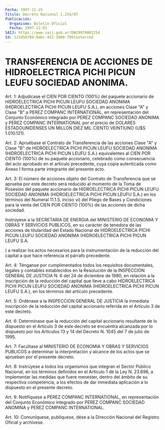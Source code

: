 ```yaml
---
Fecha: 1997-11-25
Título: Decreto Nacional 1.254/97
Publicación:
  Organismo: Boletín Oficial
  Fecha: 1997-12-01
SAIJ: https://www.saij.gob.ar/DN19970001254
Id: 123456789-0abc-452-1000-7991soterced
---
```

# TRANSFERENCIA DE ACCIONES DE HIDROELECTRICA PICHI PICUN LEUFU SOCIEDAD ANONIMA.

<a id="1"></a>
Art. 1: Adjudícase  el  CIEN  POR  CIENTO  (100%)  del paquete accionario  de  HIDROELECTRICA  PICHI  PICUN LEUFU SOCIEDAD ANONIMA (HIDROELECTRICA PICHI PICUN LEUFU S.A.),  en  acciones  Clase "A" y Clase  "B"  a  PEREZ  COMPANC INTERNATIONAL, en representación  del Conjunto Económico integrado  por  PEREZ COMPANC SOCIEDAD ANONIMA y PEREZ COMPANC INTERNATIONAL por el precio de DOLARES ESTADOUNIDENSES UN MILLON DIEZ MIL CIENTO VEINTIUNO (U$S 1.010.121).

<a id="2"></a>
Art. 2: Apruébase el Contrato de Transferencia  de  las  acciones Clase "A"  y Clase "B" de HIDROELECTRICA PICHI PICUN LEUFU SOCIEDAD ANONIMA (HIDROELECTRICA  PICHI  PICUN  LEUFU  S.A.) equivalentes al CIEN  POR  CIENTO (100%) de su paquete accionario,  celebrado  como consecuencia  del  acto  aprobado  en  el artículo precedente, cuya copia autenticada como Anexo I forma parte  integrante del presente acto.

<a id="3"></a>
Art. 3: El número de acciones objeto del Contrato de Transferencia que se aprueba por este decreto será reducido al momento de la Toma de  Posesión del paquete accionario de HIDROELECTRICA  PICHI  PICUN LEUFU  SOCIEDAD  ANONIMA (HIDROELECTRICA PICHI PICUN LEUFU S.A.) en los términos del Numeral  11.1.5,  inciso vi) del Pliego de Bases y Condiciones  para  la  venta  del CIEN POR  CIENTO  (100%)  de  las acciones de dicha sociedad.

Instrúyese a la SECRETARIA DE ENERGIA  del MINISTERIO DE ECONOMIA Y OBRAS  Y  SERVICIOS PUBLICOS, en su carácter  de  tenedora  de  las acciones de titularidad del Estado Nacional de HIDROELECTRICA PICHI PICUN LEUFU  SOCIEDAD ANONIMA (HIDROELECTRICA PICHI PICUN LEUFU S.A.

) a realizar los  actos  necesarios  para  la instrumentación de la reducción del capital a que hace referencia  el  párrafo precedente.

<a id="4"></a>
Art. 4: Ténganse  por  cumplimentados  todos  los  requisitos documentales,  legales y contables establecidos en la Resolución de la INSPECCION GENERAL DE JUSTICIA N. 6 del 24 de diciembre de 1980, en relación a la inscripción  de la reducción del capital que lleve a cabo HIDROELECTRICA PICHI PICUN LEUFU SOCIEDAD ANONIMA (HIDROELECTRICA  PICHI  PICUN LEUFU  S.A.), en los términos del artículo precedente.

<a id="5"></a>
Art. 5: Ordénase a la INSPECCION  GENERAL DE JUSTICIA la inmediata inscripción de la reducción del capital  accionario  referida en el Artículo 3 de este decreto.

<a id="6"></a>
Art. 6: Determínase  que  la  reducción  del capital accionario resultante  de  lo dispuesto en el Artículo 3 de  este  decreto  se encuentra alcanzada  por lo dispuesto por los Artículos 13 y 14 del Decreto N. 1045 del 7 de julio de 1995.

<a id="7"></a>
Art. 7: Facúltase al MINISTERIO  DE  ECONOMIA  Y  OBRAS Y SERVICIOS PUBLICOS a determinar la interpretación y alcance de  los actos que se aprueban por el presente decreto.

<a id="8"></a>
Art. 8: Instrúyese a todos los organismos que integran  el Sector Público Nacional, en los términos definidos en el Artículo 1 de  la Ley N. 23.696, a implementar las medidas que fuere menester, dentro del ámbito  de  su  respectiva  competencia,  a  los efectos de dar inmediata  aplicación  a  lo  dispuesto  en  el  presente   decreto.

<a id="9"></a>
Art. 9:  Notifíquese a PEREZ COMPANC INTERNATIONAL, en representación  del  Conjunto Económico integrado por PEREZ COMPANC SOCIEDAD ANOMINA y PEREZ COMPANC INTERNATIONAL.

<a id="10"></a>
Art. 10: Comuníquese,  publíquese,  dése  a la Dirección Nacional del Registro Oficial y archívese.